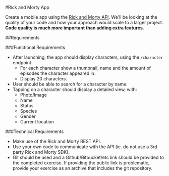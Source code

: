 #Rick and Morty App

Create a mobile app using the [Rick and Morty API](https://rickandmortyapi.com/).
We'll be looking at the quality of your code and how your approach would scale to a larger
project. **Code quality is much more important than adding extra features.**

##Requirements

###Functional Requirements
- After launching, the app should display characters, using the `/character` endpoint.
  - For each character show a thumbnail, name and the amount of episodes the
character appeared in.
  - Display 20 characters.
- User should be able to search for a character by name.
- Tapping on a character should display a detailed view, with:
  - Photo/Image
  - Name
  - Status
  - Species
  - Gender
  - Current location
  
###Technical Requirements
- Make use of the Rick and Morty REST API.
- Use your own code to communicate with the API (ie. do not use a 3rd party Rick and
Morty SDK).
- Git should be used and a Github/Bitbucket/etc link should be provided to the completed
exercise. If providing the public link is problematic, provide your exercise as an archive that includes the git repository.
